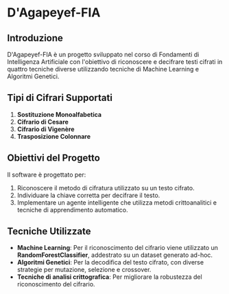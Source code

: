 # D'Agapeyef-FIA

## Introduzione
D'Agapeyef-FIA è un progetto sviluppato nel corso di Fondamenti di Intelligenza Artificiale con l'obiettivo di riconoscere e decifrare testi cifrati in quattro tecniche diverse utilizzando tecniche di Machine Learning e Algoritmi Genetici.

## Tipi di Cifrari Supportati
1. **Sostituzione Monoalfabetica**
2. **Cifrario di Cesare**
3. **Cifrario di Vigenère**
4. **Trasposizione Colonnare**


## Obiettivi del Progetto
Il software è progettato per:
1. Riconoscere il metodo di cifratura utilizzato su un testo cifrato.
2. Individuare la chiave corretta per decifrare il testo.
3. Implementare un agente intelligente che utilizza metodi crittoanalitici e tecniche di apprendimento automatico.

## Tecniche Utilizzate
- **Machine Learning**: Per il riconoscimento del cifrario viene utilizzato un **RandomForestClassifier**, addestrato su un dataset generato ad-hoc.
- **Algoritmi Genetici**: Per la decodifica del testo cifrato, con diverse strategie per mutazione, selezione e crossover.
- **Tecniche di analisi crittografica**: Per migliorare la robustezza del riconoscimento del cifrario.

